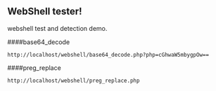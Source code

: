 ## WebShell tester!
webshell test and detection demo.

####base64_decode

```
http://localhost/webshell/base64_decode.php?php=cGhwaW5mbygpOw==

```
####preg_replace
```
http://localhost/webshell/preg_replace.php
```
